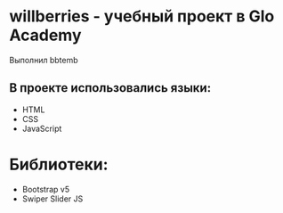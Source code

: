 # willberries - учебный проект в Glo Academy
Выполнил bbtemb
## В проекте использовались языки: 
- HTML
- CSS
- JavaScript
# Библиотеки: 
- Bootstrap v5
- Swiper Slider JS
